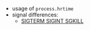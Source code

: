 
* usage of `process.hrtime`
* signal differences:   
    * [SIGTERM SIGINT SGKILL](https://www.quora.com/What-is-the-difference-between-the-SIGINT-and-SIGTERM-signals-in-Linux-What%E2%80%99s-the-difference-between-the-SIGKILL-and-SIGSTOP-signals)



